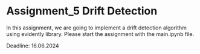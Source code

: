 # Assignment_5 Drift Detection
In this assignment, we are going to implement a drift detection algorithm using evidently library. Please start the assignment with the main.ipynb file.

Deadline: 16.06.2024